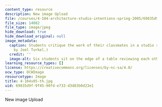 ```yaml
---
content_type: resource
description: New image Upload
file: /courses/4-104-architecture-studio-intentions-spring-2005/69835d9f9f4590fde733d3d83b0d23e1_4-104s05-th.jpg
file_size: 14082
file_type: image/jpeg
hide_download: true
hide_download_original: null
image_metadata:
  caption: Students critique the work of their classmates in a studio review. (Image
    by Joel Turkel.)
  credit: ''
  image-alt: Six students sit on the edge of a table reviewing each others work.
learning_resource_types: []
license: https://creativecommons.org/licenses/by-nc-sa/4.0/
ocw_type: OCWImage
resourcetype: Image
title: 4-104s05-th.jpg
uid: 69835d9f-9f45-90fd-e733-d3d83b0d23e1
---
```

New image Upload